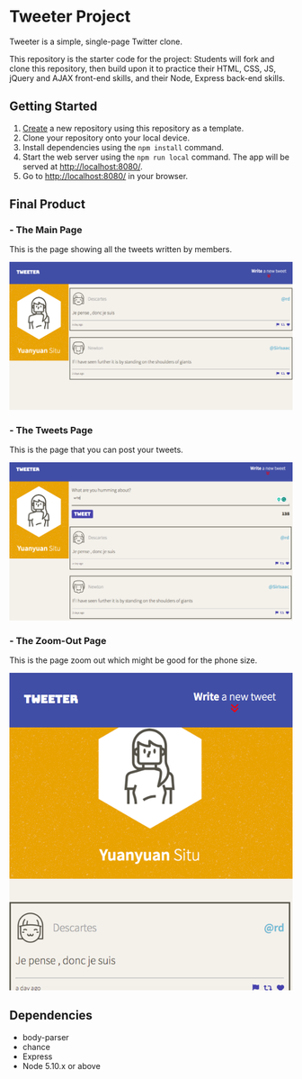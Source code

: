 # Tweeter Project

Tweeter is a simple, single-page Twitter clone.

This repository is the starter code for the project: Students will fork and clone this repository, then build upon it to practice their HTML, CSS, JS, jQuery and AJAX front-end skills, and their Node, Express back-end skills.

## Getting Started

1. [Create](https://docs.github.com/en/repositories/creating-and-managing-repositories/creating-a-repository-from-a-template) a new repository using this repository as a template.
2. Clone your repository onto your local device.
3. Install dependencies using the `npm install` command.
3. Start the web server using the `npm run local` command. The app will be served at <http://localhost:8080/>.
4. Go to <http://localhost:8080/> in your browser.

## Final Product

### - The Main Page
This is the page showing all the tweets written by members.

!["Tweets Community"](./public/images/Main.png)

### - The Tweets Page
This is the page that you can post your tweets.

!["Write your Tweets"](./public/images/Post.png)

### - The Zoom-Out Page
This is the page zoom out which might be good for the phone size.

!["Tweets App"](./public/images/App.png)


## Dependencies

- body-parser
- chance
- Express
- Node 5.10.x or above